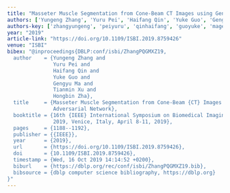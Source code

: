 ```yaml
---
title: "Masseter Muscle Segmentation from Cone-Beam CT Images using Generative Adversarial Network"
authors: ['Yungeng Zhang', 'Yuru Pei', 'Haifang Qin', 'Yuke Guo', 'Gengyu Ma', 'Tianmin Xu', 'Hongbin Zha']
authors-key: ['zhangyungeng', 'peiyuru', 'qinhaifang', 'guoyuke', 'magengyu', 'xutianmin', 'zhahongbin']
year: "2019"
article-link: "https://doi.org/10.1109/ISBI.2019.8759426"
venue: "ISBI"
bibex: "@inproceedings{DBLP:conf/isbi/ZhangPQGMXZ19,
  author    = {Yungeng Zhang and
               Yuru Pei and
               Haifang Qin and
               Yuke Guo and
               Gengyu Ma and
               Tianmin Xu and
               Hongbin Zha},
  title     = {Masseter Muscle Segmentation from Cone-Beam {CT} Images using Generative
               Adversarial Network},
  booktitle = {16th {IEEE} International Symposium on Biomedical Imaging, {ISBI}
               2019, Venice, Italy, April 8-11, 2019},
  pages     = {1188--1192},
  publisher = {{IEEE}},
  year      = {2019},
  url       = {https://doi.org/10.1109/ISBI.2019.8759426},
  doi       = {10.1109/ISBI.2019.8759426},
  timestamp = {Wed, 16 Oct 2019 14:14:52 +0200},
  biburl    = {https://dblp.org/rec/conf/isbi/ZhangPQGMXZ19.bib},
  bibsource = {dblp computer science bibliography, https://dblp.org}
}"
---
```

